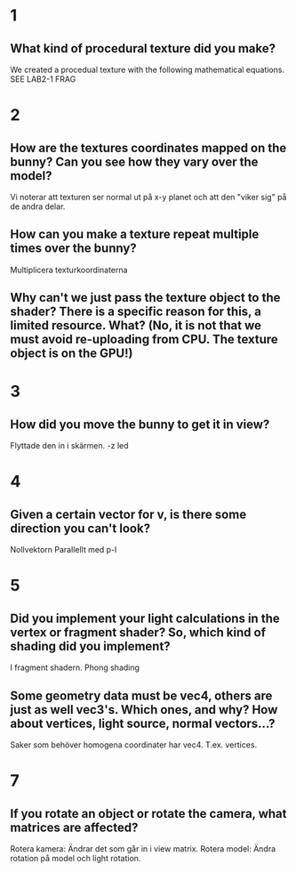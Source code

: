 # 1
## What kind of procedural texture did you make?
We created a procedual texture with the following mathematical equations. SEE LAB2-1 FRAG

# 2
## How are the textures coordinates mapped on the bunny? Can you see how they vary over the model?
Vi noterar att texturen ser normal ut på x-y planet och att den "viker sig" på de andra delar.

## How can you make a texture repeat multiple times over the bunny?
Multiplicera texturkoordinaterna

## Why can't we just pass the texture object to the shader? There is a specific reason for this, a limited resource. What? (No, it is not that we must avoid re-uploading from CPU. The texture object is on the GPU!)


# 3
## How did you move the bunny to get it in view?

Flyttade den in i skärmen. -z led


# 4
## Given a certain vector for v, is there some direction you can't look?
Nollvektorn
Parallellt med p-l


# 5
## Did you implement your light calculations in the vertex or fragment shader? So, which kind of shading did you implement?

I fragment shadern. Phong shading


## Some geometry data must be vec4, others are just as well vec3's. Which ones, and why? How about vertices, light source, normal vectors...?

Saker som behöver homogena coordinater har vec4. T.ex. vertices.


# 7
## If you rotate an object or rotate the camera, what matrices are affected?

Rotera kamera: Ändrar det som går in i view matrix.
Rotera model: Ändra rotation på model och light rotation.
